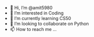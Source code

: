 - 👋 Hi, I’m @amit5980
- 👀 I’m interested in Coding
- 🌱 I’m currently learning CS50
- 💞️ I’m looking to collaborate on Python
- 📫 How to reach me ...

<!---
amit5980/amit5980 is a ✨ special ✨ repository because its `README.md` (this file) appears on your GitHub profile.
You can click the Preview link to take a look at your changes.
--->
